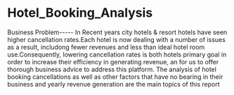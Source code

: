 # Hotel_Booking_Analysis
Business Problem-----
In Recent years city hotels & resort hotels have seen higher cancellation rates.Each hotel is now dealing with a number of issues as a result, includong fewer revenues and less than ideal hotel room use.Consequently, lowering cancellation rates is both hotels primary goal in order to increase their efficiency in generating revenue, an for us to offer thorough business advice to address this platform.
The analysis of hotel booking cancellations as well as other factors that have no bearing in their business and yearly revenue generation are the main topics of this report
